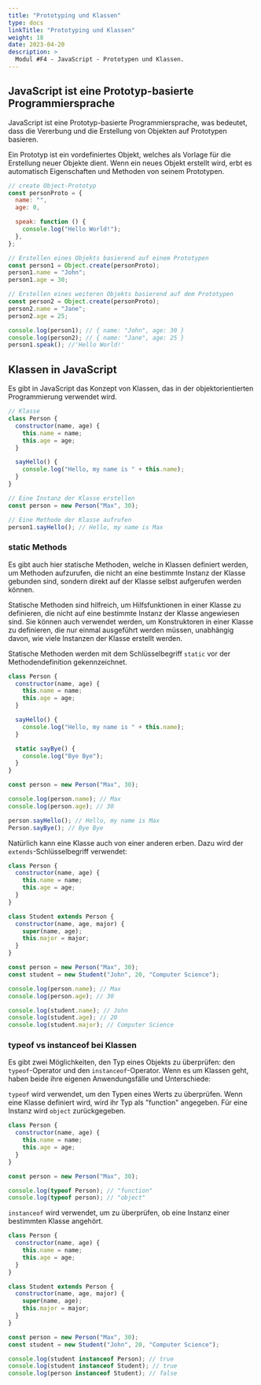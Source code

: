 ```yaml
---
title: "Prototyping und Klassen"
type: docs
linkTitle: "Prototyping und Klassen"
weight: 18
date: 2023-04-20
description: >
  Modul #F4 - JavaScript - Prototypen und Klassen.
---
```


## JavaScript ist eine Prototyp-basierte Programmiersprache

JavaScript ist eine Prototyp-basierte Programmiersprache, was bedeutet, dass die Vererbung und die Erstellung von Objekten auf Prototypen basieren.

Ein Prototyp ist ein vordefiniertes Objekt, welches als Vorlage für die Erstellung neuer Objekte dient. Wenn ein neues Objekt erstellt wird, erbt es automatisch Eigenschaften und Methoden von seinem Prototypen.

```javascript
// create Object-Prototyp
const personProto = {
  name: "",
  age: 0,

  speak: function () {
    console.log("Hello World!");
  },
};

// Erstellen eines Objekts basierend auf einem Prototypen
const person1 = Object.create(personProto);
person1.name = "John";
person1.age = 30;

// Erstellen eines weiteren Objekts basierend auf dem Prototypen
const person2 = Object.create(personProto);
person2.name = "Jane";
person2.age = 25;

console.log(person1); // { name: "John", age: 30 }
console.log(person2); // { name: "Jane", age: 25 }
person1.speak(); //'Hello World!'
```

## Klassen in JavaScript

Es gibt in JavaScript das Konzept von Klassen, das in der objektorientierten Programmierung verwendet wird.

```javascript
// Klasse
class Person {
  constructor(name, age) {
    this.name = name;
    this.age = age;
  }

  sayHello() {
    console.log("Hello, my name is " + this.name);
  }
}

// Eine Instanz der Klasse erstellen
const person = new Person("Max", 30);

// Eine Methode der Klasse aufrufen
person1.sayHello(); // Hello, my name is Max
```

### static Methods

Es gibt auch hier statische Methoden, welche in Klassen definiert werden, um Methoden aufzurufen, die nicht an eine bestimmte Instanz der Klasse gebunden sind, sondern direkt auf der Klasse selbst aufgerufen werden können.

Statische Methoden sind hilfreich, um Hilfsfunktionen in einer Klasse zu definieren, die nicht auf eine bestimmte Instanz der Klasse angewiesen sind.
Sie können auch verwendet werden, um Konstruktoren in einer Klasse zu definieren, die nur einmal ausgeführt werden müssen, unabhängig davon, wie viele Instanzen der Klasse erstellt werden.

Statische Methoden werden mit dem Schlüsselbegriff `static` vor der Methodendefinition gekennzeichnet.

```javascript
class Person {
  constructor(name, age) {
    this.name = name;
    this.age = age;
  }

  sayHello() {
    console.log("Hello, my name is " + this.name);
  }

  static sayBye() {
    console.log("Bye Bye");
  }
}

const person = new Person("Max", 30);

console.log(person.name); // Max
console.log(person.age); // 30

person.sayHello(); // Hello, my name is Max
Person.sayBye(); // Bye Bye
```

Natürlich kann eine Klasse auch von einer anderen erben. Dazu wird der `extends`-Schlüsselbegriff verwendet:

```javascript
class Person {
  constructor(name, age) {
    this.name = name;
    this.age = age;
  }
}

class Student extends Person {
  constructor(name, age, major) {
    super(name, age);
    this.major = major;
  }
}

const person = new Person("Max", 30);
const student = new Student("John", 20, "Computer Science");

console.log(person.name); // Max
console.log(person.age); // 30

console.log(student.name); // John
console.log(student.age); // 20
console.log(student.major); // Computer Science
```

### typeof vs instanceof bei Klassen

Es gibt zwei Möglichkeiten, den Typ eines Objekts zu überprüfen: den `typeof`-Operator und den `instanceof`-Operator. Wenn es um Klassen geht, haben beide ihre eigenen Anwendungsfälle und Unterschiede:

`typeof` wird verwendet, um den Typen eines Werts zu überprüfen. Wenn eine Klasse definiert wird, wird ihr Typ als "function" angegeben. Für eine Instanz wird `object` zurückgegeben.

```javascript
class Person {
  constructor(name, age) {
    this.name = name;
    this.age = age;
  }
}

const person = new Person("Max", 30);

console.log(typeof Person); // "function"
console.log(typeof person); // "object"
```

`instanceof` wird verwendet, um zu überprüfen, ob eine Instanz einer bestimmten Klasse angehört.

```javascript
class Person {
  constructor(name, age) {
    this.name = name;
    this.age = age;
  }
}

class Student extends Person {
  constructor(name, age, major) {
    super(name, age);
    this.major = major;
  }
}

const person = new Person("Max", 30);
const student = new Student("John", 20, "Computer Science");

console.log(student instanceof Person); // true
console.log(student instanceof Student); // true
console.log(person instanceof Student); // false
```
